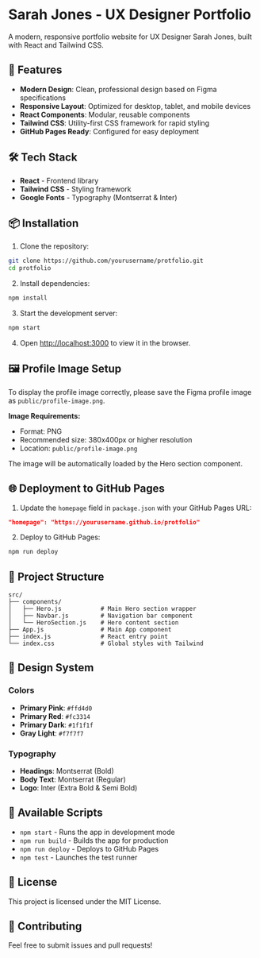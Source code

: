 # Sarah Jones - UX Designer Portfolio

A modern, responsive portfolio website for UX Designer Sarah Jones, built with React and Tailwind CSS.

## 🚀 Features

- **Modern Design**: Clean, professional design based on Figma specifications
- **Responsive Layout**: Optimized for desktop, tablet, and mobile devices
- **React Components**: Modular, reusable components
- **Tailwind CSS**: Utility-first CSS framework for rapid styling
- **GitHub Pages Ready**: Configured for easy deployment

## 🛠️ Tech Stack

- **React** - Frontend library
- **Tailwind CSS** - Styling framework
- **Google Fonts** - Typography (Montserrat & Inter)

## 📦 Installation

1. Clone the repository:
```bash
git clone https://github.com/yourusername/protfolio.git
cd protfolio
```

2. Install dependencies:
```bash
npm install
```

3. Start the development server:
```bash
npm start
```

4. Open [http://localhost:3000](http://localhost:3000) to view it in the browser.

## 🖼️ Profile Image Setup

To display the profile image correctly, please save the Figma profile image as `public/profile-image.png`.

**Image Requirements:**
- Format: PNG
- Recommended size: 380x400px or higher resolution
- Location: `public/profile-image.png`

The image will be automatically loaded by the Hero section component.

## 🌐 Deployment to GitHub Pages

1. Update the `homepage` field in `package.json` with your GitHub Pages URL:
```json
"homepage": "https://yourusername.github.io/protfolio"
```

2. Deploy to GitHub Pages:
```bash
npm run deploy
```

## 📁 Project Structure

```
src/
├── components/
│   ├── Hero.js           # Main Hero section wrapper
│   ├── Navbar.js         # Navigation bar component
│   └── HeroSection.js    # Hero content section
├── App.js                # Main App component
├── index.js              # React entry point
└── index.css             # Global styles with Tailwind
```

## 🎨 Design System

### Colors
- **Primary Pink**: `#ffd4d0`
- **Primary Red**: `#fc3314`
- **Primary Dark**: `#1f1f1f`
- **Gray Light**: `#f7f7f7`

### Typography
- **Headings**: Montserrat (Bold)
- **Body Text**: Montserrat (Regular)
- **Logo**: Inter (Extra Bold & Semi Bold)

## 🔧 Available Scripts

- `npm start` - Runs the app in development mode
- `npm run build` - Builds the app for production
- `npm run deploy` - Deploys to GitHub Pages
- `npm test` - Launches the test runner

## 📝 License

This project is licensed under the MIT License.

## 🤝 Contributing

Feel free to submit issues and pull requests!